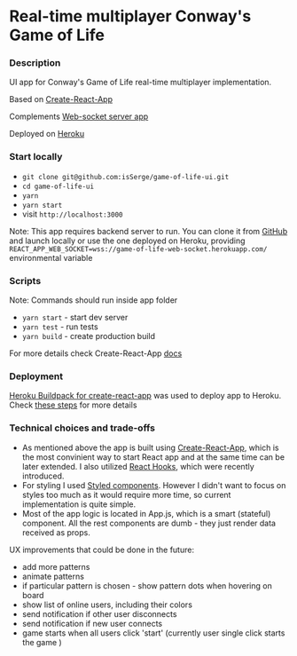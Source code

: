 # Real-time multiplayer Conway's Game of Life

### Description

UI app for Conway's Game of Life real-time multiplayer implementation.

Based on [Create-React-App](https://facebook.github.io/create-react-app/)

Complements [Web-socket server app](https://github.com/isSerge/game-of-life-websocket-server)

Deployed on [Heroku](https://game-of-life-ui.herokuapp.com/)

### Start locally

-   `git clone git@github.com:isSerge/game-of-life-ui.git`
-   `cd game-of-life-ui`
-   `yarn`
-   `yarn start`
-   visit `http://localhost:3000`

Note: This app requires backend server to run. You can clone it from [GitHub](https://github.com/isSerge/game-of-life-websocket-server) and launch locally or use the one deployed on Heroku, providing `REACT_APP_WEB_SOCKET=wss://game-of-life-web-socket.herokuapp.com/` environmental variable

### Scripts

Note: Commands should run inside app folder

-   `yarn start` - start dev server
-   `yarn test` - run tests
-   `yarn build` - create production build

For more details check Create-React-App [docs](https://facebook.github.io/create-react-app/docs/getting-started)

### Deployment

[Heroku Buildpack for create-react-app](https://github.com/mars/create-react-app-buildpack) was used to deploy app to Heroku. Check [these steps](https://github.com/mars/create-react-app-buildpack#quick-start) for more details

### Technical choices and trade-offs

-   As mentioned above the app is built using [Create-React-App](https://facebook.github.io/create-react-app/), which is the most convinient way to start React app and at the same time can be later extended. I also utilized [React Hooks](https://reactjs.org/docs/hooks-intro.html), which were recently introduced.
-   For styling I used [Styled components](http://styled-components.com/). However I didn't want to focus on styles too much as it would require more time, so current implementation is quite simple.
-   Most of the app logic is located in App.js, which is a smart (stateful) component. All the rest components are dumb - they just render data received as props.

UX improvements that could be done in the future:

-   add more patterns
-   animate patterns
-   if particular pattern is chosen - show pattern dots when hovering on board
-   show list of online users, including their colors
-   send notification if other user disconnects
-   send notification if new user connects
-   game starts when all users click 'start' (currently user single click starts the game )
